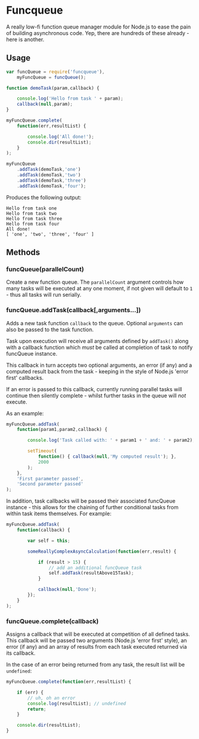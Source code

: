 # Funcqueue
A really low-fi function queue manager module for Node.js to ease the pain of building asynchronous code. Yep, there are hundreds of these already - here is another.

## Usage

```js
var funcQueue = require('funcqueue'),
	myFuncQueue = funcQueue();

function demoTask(param,callback) {

	console.log('Hello from task ' + param);
	callback(null,param);
}

myFuncQueue.complete(
	function(err,resultList) {

		console.log('All done!');
		console.dir(resultList);
	}
);

myFuncQueue
	.addTask(demoTask,'one')
	.addTask(demoTask,'two')
	.addTask(demoTask,'three')
	.addTask(demoTask,'four');
```

Produces the following output:

```
Hello from task one
Hello from task two
Hello from task three
Hello from task four
All done!
[ 'one', 'two', 'three', 'four' ]
```

## Methods

### funcQueue(parallelCount)
Create a new function queue. The `parallelCount` argument controls how many tasks will be executed at any one moment, if not given will default to `1` - thus all tasks will run serially.

### funcQueue.addTask(callback[,arguments...])
Adds a new task function `callback` to the queue. Optional `arguments` can also be passed to the task function.

Task upon execution will receive all arguments defined by `addTask()` along with a callback function which *must* be called at completion of task to notify funcQueue instance.

This callback in turn accepts two optional arguments, an error (if any) and a computed result back from the task - keeping in the style of Node.js 'error first' callbacks.

If an error is passed to this callback, currently running parallel tasks will continue then silently complete - whilst further tasks in the queue will *not* execute.

As an example:

```js
myFuncQueue.addTask(
	function(param1,param2,callback) {

		console.log('Task called with: ' + param1 + ' and: ' + param2);

		setTimeout(
			function() { callback(null,'My computed result'); },
			2000
		);
	},
	'First parameter passed',
	'Second parameter passed'
);
```

In addition, task callbacks will be passed their associated funcQueue instance - this allows for the chaining of further conditional tasks from within task items themselves. For example:

```js
myFuncQueue.addTask(
	function(callback) {

		var self = this;

		someReallyComplexAsyncCalculation(function(err,result) {

			if (result > 15) {
				// add an additional funcQueue task
				self.addTask(resultAbove15Task);
			}

			callback(null,'Done');
		});
	}
);
```

### funcQueue.complete(callback)
Assigns a callback that will be executed at competition of all defined tasks. This callback will be passed two arguments (Node.js 'error first' style), an error (if any) and an array of results from each task executed returned via its callback.

In the case of an error being returned from any task, the result list will be `undefined`:

```js
myFuncQueue.complete(function(err,resultList) {

	if (err) {
		// uh, oh an error
		console.log(resultList); // undefined
		return;
	}

	console.dir(resultList);
}
```
